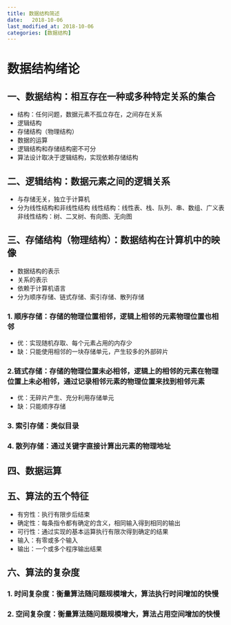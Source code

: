 ```yaml
---
title: 数据结构简述
date:   2018-10-06
last_modified_at: 2018-10-06
categories: [数据结构]
---
```


# 数据结构绪论
## 一、数据结构：相互存在一种或多种特定关系的集合
- 结构：任何问题，数据元素不孤立存在，之间存在关系  
- 逻辑结构
- 存储结构（物理结构）
- 数据的运算
- 逻辑结构和存储结构密不可分
- 算法设计取决于逻辑结构，实现依赖存储结构
## 二、逻辑结构：数据元素之间的逻辑关系
- 与存储无关，独立于计算机
- 分为线性结构和非线性结构
线性结构：线性表、栈、队列、串、数组、广义表
非线性结构：树、二叉树、有向图、无向图
## 三、存储结构（物理结构）：数据结构在计算机中的映像
- 数据结构的表示
- 关系的表示
- 依赖于计算机语言
- 分为顺序存储、链式存储、索引存储、散列存储
### 1. 顺序存储：存储的物理位置相邻，逻辑上相邻的元素物理位置也相邻
- 优：实现随机存取、每个元素占用的内存少
- 缺：只能使用相邻的一块存储单元，产生较多的外部碎片
### 2.链式存储：存储的物理位置未必相邻，逻辑上的相邻的元素在物理位置上未必相邻，通过记录相邻元素的物理位置来找到相邻元素
- 优：无碎片产生、充分利用存储单元
- 缺：只能顺序存储
### 3. 索引存储：类似目录
### 4. 散列存储：通过关键字直接计算出元素的物理地址
## 四、数据运算
## 五、算法的五个特征
- 有穷性：执行有限步后结束
- 确定性：每条指令都有确定的含义，相同输入得到相同的输出
- 可行性：通过实现的基本运算执行有限次得到确定的结果
- 输入：有零或多个输入
- 输出：一个或多个程序输出结果
## 六、算法的复杂度
### 1. 时间复杂度：衡量算法随问题规模增大，算法执行时间增加的快慢
### 2. 空间复杂度：衡量算法随问题规模增大，算法占用空间增加的快慢